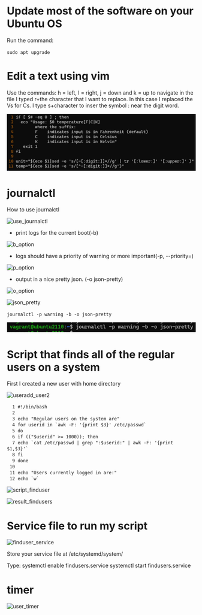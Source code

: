# Update most of the software on your Ubuntu OS

Run the command:

`sudo apt upgrade`

# Edit a text using vim

Use the commands: h = left, l = right, j = down and k = up to navigate in the file
I typed r+the character that I want to replace. In this case I replaced the Vs for Cs.
I type s+character to inser the symbol : near the digit word.

![text_edited](https://github.com/ahammermuller/ACIT-2420-LinuxSysAdmin/blob/main/Exam_2420/Images/text_edited.jpg)

# journalctl

How to use journalctl

![use_journalctl](https://github.com/ahammermuller/ACIT-2420-LinuxSysAdmin/blob/main/Images/use_journalctl.jpg)

- print logs for the current boot(-b)

![b_option](https://github.com/ahammermuller/ACIT-2420-LinuxSysAdmin/blob/main/Images/b.jpg)

- logs should have a priority of warning or more important(-p, --priority=)

![p_option](https://github.com/ahammermuller/ACIT-2420-LinuxSysAdmin/blob/main/Images/p.jpg)

- output in a nice pretty json. (-o json-pretty)

![o_option](https://github.com/ahammermuller/ACIT-2420-LinuxSysAdmin/blob/main/Images/o.jpg)

![json_pretty](https://github.com/ahammermuller/ACIT-2420-LinuxSysAdmin/blob/main/Images/json_pretty.jpg)

`journalctl -p warning -b -o json-pretty`

![journalctl](https://github.com/ahammermuller/ACIT-2420-LinuxSysAdmin/blob/main/Exam_2420/Images/journalctl.jpg)

# Script that finds all of the regular users on a system

First I created a new user with home directory

![useradd_user2](https://github.com/ahammermuller/ACIT-2420-LinuxSysAdmin/blob/main/Images/useradd_user2.jpg)

```
  1 #!/bin/bash
  2
  3 echo "Regular users on the system are"
  4 for userid in `awk -F: '{print $3}' /etc/passwd`
  5 do
  6 if (("$userid" >= 1000)); then
  7 echo `cat /etc/passwd | grep ":$userid:" | awk -F: '{print $1,$3}'`
  8 fi
  9 done
 10
 11 echo "Users currently logged in are:"
 12 echo `w`
```

![script_finduser](https://github.com/ahammermuller/ACIT-2420-LinuxSysAdmin/blob/main/Images/script_finduser1.jpg)

![result_findusers](https://github.com/ahammermuller/ACIT-2420-LinuxSysAdmin/blob/main/Images/result_findusers.jpg)

# Service file to run my script

![finduser_service](https://github.com/ahammermuller/ACIT-2420-LinuxSysAdmin/blob/main/Images/finduser_service.jpg)

Store your service file at /etc/systemd/system/

Type:
systemctl enable findusers.service
systemctl start findusers.service

# timer

![user_timer](https://github.com/ahammermuller/ACIT-2420-LinuxSysAdmin/blob/main/Images/user_timer.jpg)


